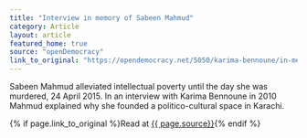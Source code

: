 ```yaml
---
title: "Interview in memory of Sabeen Mahmud"
category: Article
layout: article
featured_home: true
source: "openDemocracy"
link_to_original: "https://opendemocracy.net/5050/karima-bennoune/in-memory-of-sabeen-mahmud-%E2%80%9Ci-stand-up-for-what-i-believe-in-but-i-can%E2%80%99t-fight-"
---
```

Sabeen Mahmud alleviated intellectual poverty until the day she was murdered, 24 April 2015. In an interview with Karima Bennoune in 2010 Mahmud explained why she founded a politico-cultural space in Karachi.

{% if page.link_to_original %}Read at [{{ page.source}}]({{page.link_to_original}}){% endif %}